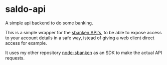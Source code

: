 # saldo-api
A simple api backend to do some banking.

This is a simple wrapper for the [sbanken API's](https://github.com/Sbanken/api-examples), 
to be able to expose access to your account details in a safe way, istead of giving a web client direct access for example.

It uses my other repository [node-sbanken](https://github.com/tfmalt/node-sbanken) as an SDK to make the actual API requests.
